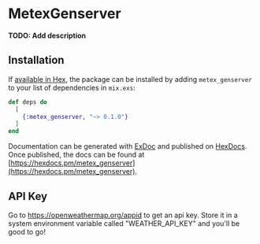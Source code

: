 # MetexGenserver

**TODO: Add description**

## Installation

If [available in Hex](https://hex.pm/docs/publish), the package can be installed
by adding `metex_genserver` to your list of dependencies in `mix.exs`:

```elixir
def deps do
  [
    {:metex_genserver, "~> 0.1.0"}
  ]
end
```

Documentation can be generated with [ExDoc](https://github.com/elixir-lang/ex_doc)
and published on [HexDocs](https://hexdocs.pm). Once published, the docs can
be found at [https://hexdocs.pm/metex_genserver](https://hexdocs.pm/metex_genserver).

## API Key
Go to https://openweathermap.org/appid to get an api key. Store it in a system environment variable called "WEATHER_API_KEY" and you'll be good to go!
